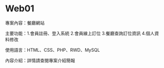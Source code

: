 # Web01

專案內容：餐廳網站

主要功能：1.會員註冊、登入系統
         2.會員線上訂位
         3.餐廳查詢訂位資訊
         4.個人資料修改
         
使用語言：HTML、CSS、PHP、RWD、MySQL

內容介紹：詳情請查閱專案介紹簡報
